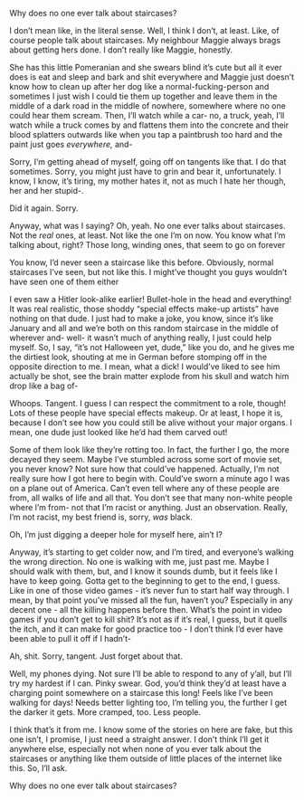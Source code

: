 Why does no one ever talk about staircases? 

I don’t mean like, in the literal sense. Well, I think I don’t, at least. Like, of course people talk about staircases. My neighbour Maggie always brags about getting hers done. I don’t really like Maggie, honestly. 

She has this little Pomeranian and she swears blind it’s cute but all it ever does is eat and sleep and bark and shit everywhere and Maggie just doesn’t know how to clean up after her dog like a normal-fucking-person and sometimes I just wish I could tie them up together and leave them in the middle of a dark road in the middle of nowhere, somewhere where no one could hear them scream. Then, I’ll watch while a car- no, a truck, yeah, I’ll watch while a truck comes by and flattens them into the concrete and their blood splatters outwards like when you tap a paintbrush too hard and the paint just goes _everywhere,_ and- 

Sorry, I’m getting ahead of myself, going off on tangents like that. I do that sometimes. Sorry, you might just have to grin and bear it, unfortunately. I know, I know, it’s tiring, my mother hates it, not as much I hate her though, her and her stupid-.

Did it again. Sorry. 

Anyway, what was I saying? Oh, yeah. No one ever talks about staircases. Not the _real_ ones, at least. Not like the one I’m on now. You know what I’m talking about, right? Those long, winding ones, that seem to go on forever 

You know, I’d never seen a staircase like this before. Obviously, normal staircases I’ve seen, but not like this. I might’ve thought you guys wouldn’t have seen one of them either 

I even saw a Hitler look-alike earlier! Bullet-hole in the head and everything! It was real realistic, those shoddy “special effects make-up artists” have nothing on that dude. I just had to make a joke, you know, since it’s like January and all and we’re both on this random staircase in the middle of wherever and- well- it wasn’t much of anything really, I just could help myself. So, I say, “it’s not Halloween yet, dude,” like you do, and he gives me the dirtiest look, shouting at me in German before stomping off in the opposite direction to me. I mean, what a dick! I would’ve liked to see him actually be shot, see the brain matter explode from his skull and watch him drop like a bag of- 

Whoops. Tangent. I guess I can respect the commitment to a role, though! Lots of these people have special effects makeup. Or at least, I hope it is, because I don’t see how you could still be alive without your major organs. I mean, one dude just looked like he’d had them carved out! 

Some of them look like they’re rotting too. In fact, the further I go, the more decayed they seem. Maybe I’ve stumbled across some sort of movie set, you never know? Not sure how that could’ve happened. Actually, I’m not really sure how I got here to begin with. Could’ve sworn a minute ago I was on a plane out of America. Can’t even tell where any of these people are from, all walks of life and all that. You don’t see that many non-white people where I’m from- not that I’m racist or anything. Just an observation. Really, I’m not racist, my best friend is, sorry, _was_ black. 

Oh, I’m just digging a deeper hole for myself here, ain’t I? 

Anyway, it’s starting to get colder now, and I’m tired, and everyone’s walking the wrong direction. No one is walking with me, just past me. Maybe I should walk with them, but, and I know it sounds dumb, but it feels like I have to keep going. Gotta get to the beginning to get to the end, I guess. Like in one of those video games - it’s never fun to start half way through. I mean, by that point you’ve missed all the fun, haven’t you? Especially in any decent one - all the killing happens before then. What’s the point in video games if you don’t get to kill shit? It’s not as if it’s real, I guess, but it quells the itch, and it can make for good practice too - I don’t think I’d ever have been able to pull it off if I hadn’t- 

Ah, shit. Sorry, tangent. Just forget about that. 

Well, my phones dying. Not sure I’ll be able to respond to any of y’all, but I’ll try my hardest if I can. Pinky swear. God, you’d think they’d at least have a charging point somewhere on a staircase this long! Feels like I’ve been walking for days! Needs better lighting too, I’m telling you, the further I get the darker it gets. More cramped, too. Less people. 

I think that’s it from me. I know some of the stories on here are fake, but this one isn’t, I promise, I just need a straight answer. I don’t think I’ll get it anywhere else, especially not when none of you ever talk about the staircases or anything like them outside of little places of the internet like this. So, I’ll ask. 

Why does no one ever talk about staircases?